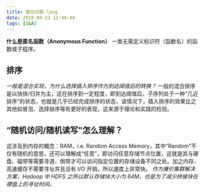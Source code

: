 ```yaml
---
title: 常见问题-lang
date: 2018-04-23 12:44:44
tags: [Q&A]
---
```

**什么是匿名函数（Anonymous Function）**
一类无需定义标识符（函数名）的函数或子程序。

## 排序
_一般是混合实现，为什么选择插入排序作为到达阈值后的转换？_
一般的混合排序是以快排/归并为主，这在排序到一定程度，即到达阈值后，子序列处于一种“几近排序”的状态，也就是几乎已经完成排序的状态，该情况下，插入排序的效果比之其他如冒泡、选择排序等有更好的表现，这来源于理论和实践的检验。

## “随机访问/随机读写”怎么理解？
这涉及到内存的概念：RAM，i.e. Random Access Memory，其中“Random”不仅有随机的意思，还可以理解成“任意”，即访问任意存储节点位置，这就是其与硬盘、磁带等需要寻道、倒带才可以访问指定位置的存储设备不同之处。加之内存、高速缓存不需要寻址并且没有 I/O 开销，所以速度上非常快。
_作为廉价集群解决方案，Hadoop 中 HDFS 之所以默认存储块大小为 64M，也是为了减少拼接块在硬盘上的寻址时间。_